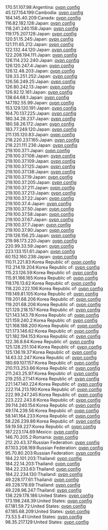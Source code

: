 170.51.107.98:Argentina: [ovpn config](vpn/170_51_107_98.ovpn)  
45.127.154.199:Cambodia: [ovpn config](vpn/45_127_154_199.ovpn)  
184.145.40.209:Canada: [ovpn config](vpn/184_145_40_209.ovpn)  
116.82.182.128:Japan: [ovpn config](vpn/116_82_182_128.ovpn)  
118.241.240.158:Japan: [ovpn config](vpn/118_241_240_158.ovpn)  
119.175.207.128:Japan: [ovpn config](vpn/119_175_207_128.ovpn)  
120.51.15.245:Japan: [ovpn config](vpn/120_51_15_245.ovpn)  
121.111.65.212:Japan: [ovpn config](vpn/121_111_65_212.ovpn)  
122.132.44.120:Japan: [ovpn config](vpn/122_132_44_120.ovpn)  
122.208.194.111:Japan: [ovpn config](vpn/122_208_194_111.ovpn)  
126.114.232.240:Japan: [ovpn config](vpn/126_114_232_240.ovpn)  
126.120.247.4:Japan: [ovpn config](vpn/126_120_247_4.ovpn)  
126.12.48.203:Japan: [ovpn config](vpn/126_12_48_203.ovpn)  
126.33.251.252:Japan: [ovpn config](vpn/126_33_251_252.ovpn)  
126.56.249.25:Japan: [ovpn config](vpn/126_56_249_25.ovpn)  
126.80.242.13:Japan: [ovpn config](vpn/126_80_242_13.ovpn)  
126.92.12.161:Japan: [ovpn config](vpn/126_92_12_161.ovpn)  
138.64.68.1:Japan: [ovpn config](vpn/138_64_68_1.ovpn)  
147.192.55.99:Japan: [ovpn config](vpn/147_192_55_99.ovpn)  
153.129.120.191:Japan: [ovpn config](vpn/153_129_120_191.ovpn)  
164.70.137.225:Japan: [ovpn config](vpn/164_70_137_225.ovpn)  
180.34.28.237:Japan: [ovpn config](vpn/180_34_28_237.ovpn)  
180.58.26.172:Japan: [ovpn config](vpn/180_58_26_172.ovpn)  
183.77.249.120:Japan: [ovpn config](vpn/183_77_249_120.ovpn)  
211.135.120.83:Japan: [ovpn config](vpn/211_135_120_83.ovpn)  
218.220.237.165:Japan: [ovpn config](vpn/218_220_237_165.ovpn)  
218.221.111.236:Japan: [ovpn config](vpn/218_221_111_236.ovpn)  
219.100.37.1:Japan: [ovpn config](vpn/219_100_37_1.ovpn)  
219.100.37.108:Japan: [ovpn config](vpn/219_100_37_108.ovpn)  
219.100.37.109:Japan: [ovpn config](vpn/219_100_37_109.ovpn)  
219.100.37.125:Japan: [ovpn config](vpn/219_100_37_125.ovpn)  
219.100.37.138:Japan: [ovpn config](vpn/219_100_37_138.ovpn)  
219.100.37.19:Japan: [ovpn config](vpn/219_100_37_19.ovpn)  
219.100.37.205:Japan: [ovpn config](vpn/219_100_37_205.ovpn)  
219.100.37.211:Japan: [ovpn config](vpn/219_100_37_211.ovpn)  
219.100.37.213:Japan: [ovpn config](vpn/219_100_37_213.ovpn)  
219.100.37.22:Japan: [ovpn config](vpn/219_100_37_22.ovpn)  
219.100.37.4:Japan: [ovpn config](vpn/219_100_37_4.ovpn)  
219.100.37.50:Japan: [ovpn config](vpn/219_100_37_50.ovpn)  
219.100.37.58:Japan: [ovpn config](vpn/219_100_37_58.ovpn)  
219.100.37.67:Japan: [ovpn config](vpn/219_100_37_67.ovpn)  
219.100.37.7:Japan: [ovpn config](vpn/219_100_37_7.ovpn)  
219.100.37.90:Japan: [ovpn config](vpn/219_100_37_90.ovpn)  
219.126.156.25:Japan: [ovpn config](vpn/219_126_156_25.ovpn)  
219.98.173.220:Japan: [ovpn config](vpn/219_98_173_220.ovpn)  
220.99.33.59:Japan: [ovpn config](vpn/220_99_33_59.ovpn)  
223.133.151.61:Japan: [ovpn config](vpn/223_133_151_61.ovpn)  
60.152.160.238:Japan: [ovpn config](vpn/60_152_160_238.ovpn)  
110.11.221.83:Korea Republic of: [ovpn config](vpn/110_11_221_83.ovpn)  
112.214.19.204:Korea Republic of: [ovpn config](vpn/112_214_19_204.ovpn)  
115.23.126.59:Korea Republic of: [ovpn config](vpn/115_23_126_59.ovpn)  
115.91.166.165:Korea Republic of: [ovpn config](vpn/115_91_166_165.ovpn)  
118.176.13.62:Korea Republic of: [ovpn config](vpn/118_176_13_62.ovpn)  
118.220.222.106:Korea Republic of: [ovpn config](vpn/118_220_222_106.ovpn)  
119.149.81.105:Korea Republic of: [ovpn config](vpn/119_149_81_105.ovpn)  
119.201.68.206:Korea Republic of: [ovpn config](vpn/119_201_68_206.ovpn)  
119.201.68.206:Korea Republic of: [ovpn config](vpn/119_201_68_206.ovpn)  
121.129.218.157:Korea Republic of: [ovpn config](vpn/121_129_218_157.ovpn)  
121.143.143.78:Korea Republic of: [ovpn config](vpn/121_143_143_78.ovpn)  
121.159.240.2:Korea Republic of: [ovpn config](vpn/121_159_240_2.ovpn)  
121.168.188.200:Korea Republic of: [ovpn config](vpn/121_168_188_200.ovpn)  
121.173.146.62:Korea Republic of: [ovpn config](vpn/121_173_146_62.ovpn)  
121.182.194.153:Korea Republic of: [ovpn config](vpn/121_182_194_153.ovpn)  
122.36.8.64:Korea Republic of: [ovpn config](vpn/122_36_8_64.ovpn)  
125.128.251.104:Korea Republic of: [ovpn config](vpn/125_128_251_104.ovpn)  
125.136.19.37:Korea Republic of: [ovpn config](vpn/125_136_19_37.ovpn)  
14.63.32.247:Korea Republic of: [ovpn config](vpn/14_63_32_247.ovpn)  
180.69.107.157:Korea Republic of: [ovpn config](vpn/180_69_107_157.ovpn)  
210.113.253.66:Korea Republic of: [ovpn config](vpn/210_113_253_66.ovpn)  
211.243.25.97:Korea Republic of: [ovpn config](vpn/211_243_25_97.ovpn)  
219.255.27.141:Korea Republic of: [ovpn config](vpn/219_255_27_141.ovpn)  
221.147.140.224:Korea Republic of: [ovpn config](vpn/221_147_140_224.ovpn)  
222.114.213.190:Korea Republic of: [ovpn config](vpn/222_114_213_190.ovpn)  
222.99.247.245:Korea Republic of: [ovpn config](vpn/222_99_247_245.ovpn)  
223.222.243.8:Korea Republic of: [ovpn config](vpn/223_222_243_8.ovpn)  
39.114.240.154:Korea Republic of: [ovpn config](vpn/39_114_240_154.ovpn)  
49.174.239.56:Korea Republic of: [ovpn config](vpn/49_174_239_56.ovpn)  
58.141.164.233:Korea Republic of: [ovpn config](vpn/58_141_164_233.ovpn)  
58.226.239.86:Korea Republic of: [ovpn config](vpn/58_226_239_86.ovpn)  
59.19.59.227:Korea Republic of: [ovpn config](vpn/59_19_59_227.ovpn)  
187.223.174.69:Mexico: [ovpn config](vpn/187_223_174_69.ovpn)  
146.70.205.2:Romania: [ovpn config](vpn/146_70_205_2.ovpn)  
212.20.43.37:Russian Federation: [ovpn config](vpn/212_20_43_37.ovpn)  
87.103.208.169:Russian Federation: [ovpn config](vpn/87_103_208_169.ovpn)  
95.70.80.203:Russian Federation: [ovpn config](vpn/95_70_80_203.ovpn)  
184.22.101.203:Thailand: [ovpn config](vpn/184_22_101_203.ovpn)  
184.22.14.203:Thailand: [ovpn config](vpn/184_22_14_203.ovpn)  
184.22.233.63:Thailand: [ovpn config](vpn/184_22_233_63.ovpn)  
184.22.234.130:Thailand: [ovpn config](vpn/184_22_234_130.ovpn)  
49.228.177.61:Thailand: [ovpn config](vpn/49_228_177_61.ovpn)  
49.228.178.69:Thailand: [ovpn config](vpn/49_228_178_69.ovpn)  
49.228.96.247:Thailand: [ovpn config](vpn/49_228_96_247.ovpn)  
138.229.178.186:United States: [ovpn config](vpn/138_229_178_186.ovpn)  
173.198.248.39:United States: [ovpn config](vpn/173_198_248_39.ovpn)  
67.181.59.72:United States: [ovpn config](vpn/67_181_59_72.ovpn)  
67.185.68.209:United States: [ovpn config](vpn/67_185_68_209.ovpn)  
73.53.5.41:United States: [ovpn config](vpn/73_53_5_41.ovpn)  
98.35.217.129:United States: [ovpn config](vpn/98_35_217_129.ovpn)  
